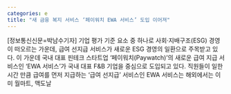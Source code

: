 ```yaml
---
categories: e
title: "새 금융 복지 서비스 ‘페이워치 EWA 서비스’ 도입 이어져"
---
```

[정보통신신문=박남수기자] 기업 평가 기준 요소 중 하나로 사회&middot;지배구조(ESG) 경영이 떠오르는 가운데, 급여 선지급 서비스가 새로운 ESG 경영의 일환으로 주목받고 있다. 이 가운데 국내 대표 핀테크 스타트업 &lsquo;페이워치(Paywatch)&rsquo;의 새로운 급여 지급 서비스인 &lsquo;EWA 서비스&rsquo;가 국내 대표 F&B 기업을 중심으로 도입되고 있다. 직원들이 일한 시간 만큼 급여를 먼저 지급하는 &lsquo;급여 선지급&rsquo; 서비스인 EWA 서비스는 해외에서는 이미 월마트, 맥도날